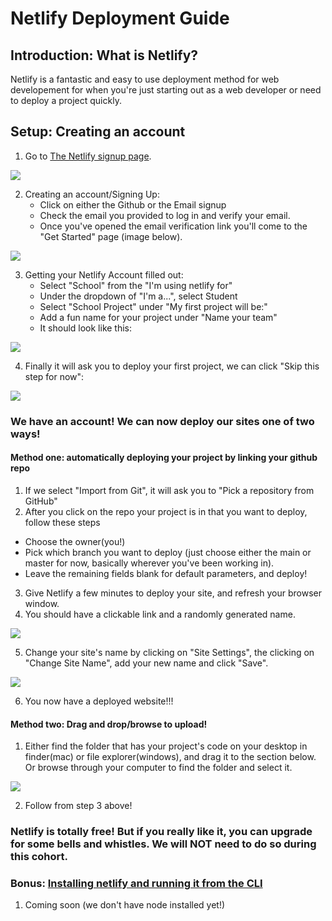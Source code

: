 # Netlify Deployment Guide

## Introduction: What is Netlify?

Netlify is a fantastic and easy to use deployment method for web developement for when you're just starting out as a web developer or need to deploy a project quickly.

## Setup: Creating an account

1. Go to [The Netlify signup page](https://app.netlify.com/signup).

<img src="https://i.imgur.com/Rak1HpO.jpg">


2. Creating an account/Signing Up:
	- Click on either the Github or the Email signup
	- Check the email you provided to log in and verify your email.
	-  Once you've opened the email verification link you'll come to the "Get Started" page (image below).

<img src="https://i.imgur.com/XgxaJPp.jpg">


3. Getting your Netlify Account filled out:
	- Select "School" from the "I'm using netlify for"
	- Under the dropdown of "I'm a...", select Student
	- Select "School Project" under "My first project will be:"
	- Add a fun name for your project under "Name your team"
	- It should look like this:

<img src="https://i.imgur.com/aiL65QO.jpg">


4. Finally it will ask you to deploy your first project, we can click "Skip this step for now":

<img src="https://i.imgur.com/MGtn2G0.jpg">
  

### We have an account! We can now deploy our sites one of two ways!

#### Method one: automatically deploying your project by linking your github repo

1. If we select "Import from Git", it will ask you to "Pick a repository from GitHub"
2. After you click on the repo your project is in that you want to deploy, follow these steps
  - Choose the owner(you!)
  - Pick which branch you want to deploy (just choose either the main or master for now, basically wherever you've been working in).
  - Leave the remaining fields blank for default parameters, and deploy!
3. Give Netlify a few minutes to deploy your site, and refresh your browser window.
4. You should have a clickable link and a randomly generated name.

<img src="https://i.imgur.com/VjSBQt5.jpg">

5. Change your site's name by clicking on "Site Settings", the clicking on "Change Site Name", add your new name and click "Save".

<img src="https://i.imgur.com/FHq4VnI.jpg">

6. You now have a deployed website!!!


#### Method two: Drag and drop/browse to upload!

1. Either find the folder that has your project's code on your desktop in finder(mac) or file explorer(windows), and drag it to the section below. Or browse through your computer to find the folder and select it.

<img src="https://i.imgur.com/yv7oPXG.jpg">

2. Follow from step 3 above!


### Netlify is totally free! But if you really like it, you can upgrade for some bells and whistles. We will NOT need to do so during this cohort.


### Bonus: [Installing netlify and running it from the CLI](https://docs.netlify.com/cli/get-started/)
1. Coming soon (we don't have node installed yet!)